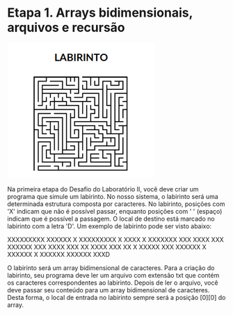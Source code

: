 # Etapa 1. Arrays bidimensionais, arquivos e recursão

![alt text](image-1.png)

Na primeira etapa do Desafio do Laboratório II, você deve criar um
programa que simule um labirinto. No nosso sistema, o labirinto será uma
determinada estrutura composta por caracteres. No labirinto, posições com 'X'
indicam que não é possível passar, enquanto posições com ' ' (espaço) indicam
que é possível a passagem. O local de destino está marcado no labirinto com a
letra 'D'. Um exemplo de labirinto pode ser visto abaixo:

 XXXXXXXXX XXXXXX
X XXXXXXXXX X XXXX
X XXXXXXX XXX XXXX
XXX XXXXXX XXX XXXX
XXX XX XXXX
XXX XX X XXXXX XXX
XXXXXX X XXXXXX X
XXXXXX XXXXXX XXXD


O labirinto será um array bidimensional de caracteres. Para a criação do
labirinto, seu programa deve ler um arquivo com extensão txt que contém os
caracteres correspondentes ao labirinto. Depois de ler o arquivo, você deve passar
seu conteúdo para um array bidimensional de caracteres. Desta forma, o local de
entrada no labirinto sempre será a posição [0][0] do array.



